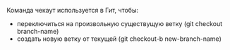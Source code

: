 Команда чекаут используется в Гит, чтобы:
* переключиться на произвольную существущую ветку (git checkout branch-name)
* создать новую ветку от текущей (git checkout-b new-branch-name)
